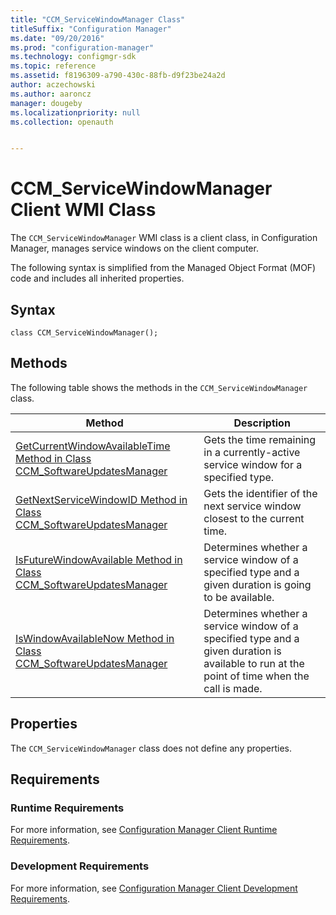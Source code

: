 ```yaml
---
title: "CCM_ServiceWindowManager Class"
titleSuffix: "Configuration Manager"
ms.date: "09/20/2016"
ms.prod: "configuration-manager"
ms.technology: configmgr-sdk
ms.topic: reference
ms.assetid: f8196309-a790-430c-88fb-d9f23be24a2d
author: aczechowski
ms.author: aaroncz
manager: dougeby
ms.localizationpriority: null
ms.collection: openauth


---
```

# CCM_ServiceWindowManager Client WMI Class
The `CCM_ServiceWindowManager` WMI class is a client class, in Configuration Manager, manages service windows on the client computer.  

 The following syntax is simplified from the Managed Object Format (MOF) code and includes all inherited properties.  

## Syntax  

```  
class CCM_ServiceWindowManager();  
```  

## Methods  
The following table shows the methods in the `CCM_ServiceWindowManager` class.  

|Method|Description|  
|-|-|  
|[GetCurrentWindowAvailableTime Method in Class CCM_SoftwareUpdatesManager](../../../../../develop/reference/core/clients/sdk/getcurrentwindowavailabletime-method-in-class-ccm_servicewindowmanager.md)|Gets the time remaining in a currently-active service window for a specified type.|  
|[GetNextServiceWindowID Method in Class CCM_SoftwareUpdatesManager](../../../../../develop/reference/core/clients/sdk/getnextservicewindowid-method-in-class-ccm_servicewindowmanager.md)|Gets the identifier of the next service window closest to the current time.|  
|[IsFutureWindowAvailable Method in Class CCM_SoftwareUpdatesManager](../../../../../develop/reference/core/clients/sdk/isfuturewindowavailable-method-in-class-ccm_servicewindowmanager.md)|Determines whether a service window of a specified type and a given duration is going to be available.|  
|[IsWindowAvailableNow Method in Class CCM_SoftwareUpdatesManager](../../../../../develop/reference/core/clients/sdk/iswindowavailablenow-method-in-class-ccm_servicewindowmanager.md)|Determines whether a service window of a specified type and a given duration is available to run at the point of time when the call is made.|  

## Properties  
 The `CCM_ServiceWindowManager` class does not define any properties.  

## Requirements  

### Runtime Requirements  
 For more information, see [Configuration Manager Client Runtime Requirements](../../../../../develop/core/reqs/client-runtime-requirements.md).  

### Development Requirements  
 For more information, see [Configuration Manager Client Development Requirements](../../../../../develop/core/reqs/client-development-requirements.md).  

